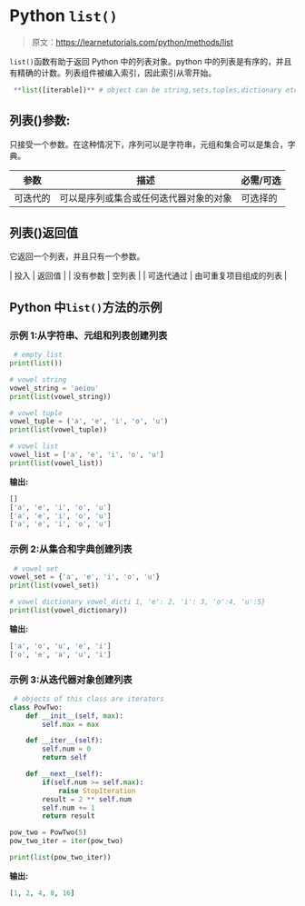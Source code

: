 # Python `list()`

> 原文：<https://learnetutorials.com/python/methods/list>

`list()`函数有助于返回 Python 中的列表对象。python 中的列表是有序的，并且有精确的计数。列表组件被编入索引，因此索引从零开始。

```py
 **list([iterable])** # object can be string,sets,tuples,dictionary etc

```

## 列表()参数:

只接受一个参数。在这种情况下，序列可以是字符串，元组和集合可以是集合，字典。

| 参数 | 描述 | 必需/可选 |
| --- | --- | --- |
| 可迭代的 | 可以是序列或集合或任何迭代器对象的对象 | 可选择的 |

## 列表()返回值

它返回一个列表，并且只有一个参数。

| 投入 | 返回值 |
| 没有参数 | 空列表 |
| 可迭代通过 | 由可重复项目组成的列表 |

## Python 中`list()`方法的示例

### 示例 1:从字符串、元组和列表创建列表

```py
 # empty list
print(list())

# vowel string
vowel_string = 'aeiou'
print(list(vowel_string))

# vowel tuple
vowel_tuple = ('a', 'e', 'i', 'o', 'u')
print(list(vowel_tuple))

# vowel list
vowel_list = ['a', 'e', 'i', 'o', 'u']
print(list(vowel_list)) 

```

**输出:**

```py
[]
['a', 'e', 'i', 'o', 'u']
['a', 'e', 'i', 'o', 'u']
['a', 'e', 'i', 'o', 'u'] 
```

### 示例 2:从集合和字典创建列表

```py
 # vowel set
vowel_set = {'a', 'e', 'i', 'o', 'u'}
print(list(vowel_set))

# vowel dictionary vowel_dicti 1, 'e': 2, 'i': 3, 'o':4, 'u':5}
print(list(vowel_dictionary)) 

```

**输出:**

```py
['a', 'o', 'u', 'e', 'i']
['o', 'e', 'a', 'u', 'i'] 
```

### 示例 3:从迭代器对象创建列表

```py
 # objects of this class are iterators
class PowTwo:
    def __init__(self, max):
        self.max = max

    def __iter__(self):
        self.num = 0
        return self

    def __next__(self):
        if(self.num >= self.max):
            raise StopIteration
        result = 2 ** self.num
        self.num += 1
        return result

pow_two = PowTwo(5)
pow_two_iter = iter(pow_two)

print(list(pow_two_iter)) 

```

**输出:**

```py
[1, 2, 4, 8, 16] 
```
